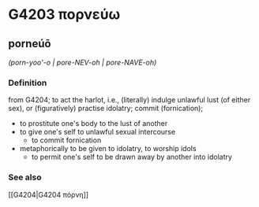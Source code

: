 # G4203 πορνεύω

## porneúō

_(porn-yoo'-o | pore-NEV-oh | pore-NAVE-oh)_

### Definition

from G4204; to act the harlot, i.e., (literally) indulge unlawful lust (of either sex), or (figuratively) practise idolatry; commit (fornication); 

- to prostitute one's body to the lust of another
- to give one's self to unlawful sexual intercourse
  - to commit fornication
- metaphorically to be given to idolatry, to worship idols
  - to permit one's self to be drawn away by another into idolatry

### See also

[[G4204|G4204 πόρνη]]
